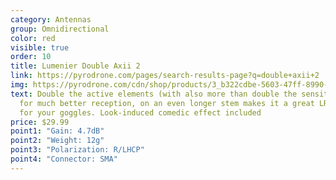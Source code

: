 ```yaml
---
category: Antennas
group: Omnidirectional
color: red
visible: true
order: 10
title: Lumenier Double Axii 2
link: https://pyrodrone.com/pages/search-results-page?q=double+axii+2
img: https://pyrodrone.com/cdn/shop/products/3_b322cdbe-5603-47ff-8990-35226d2f258c_740x.jpg
text: Double the active elements (with also more than double the sensitivity)
  for much better reception, on an even longer stem makes it a great LR antenna
  for your goggles. Look-induced comedic effect included
price: $29.99
point1: "Gain: 4.7dB"
point2: "Weight: 12g"
point3: "Polarization: R/LHCP"
point4: "Connector: SMA"
---
```

